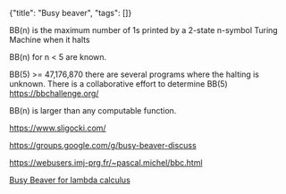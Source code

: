 {"title": "Busy beaver", "tags": []}

BB(n) is the maximum number of 1s printed by a 2-state n-symbol Turing Machine when it halts

BB(n) for n < 5 are known.

BB(5) >= 47,176,870 there are several programs where the halting is unknown. There is a collaborative effort to determine BB(5) https://bbchallenge.org/

BB(n) is larger than any computable function.

https://www.sligocki.com/

https://groups.google.com/g/busy-beaver-discuss

https://webusers.imj-prg.fr/~pascal.michel/bbc.html

[Busy Beaver for lambda calculus](https://oeis.org/A333479)

